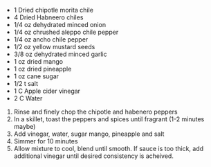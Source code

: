 * 1 Dried chipotle morita chile
* 4 Dried Habneero chiles
* 1/4 oz dehydrated minced onion
* 1/4 oz chrushed aleppo chile pepper
* 1/4 oz ancho chile pepper
* 1/2 oz yellow mustard seeds
* 3/8 oz dehydrated minced garlic
* 1 oz dried mango
* 1 oz dried pineapple
* 1 oz cane sugar
* 1/2 t salt
* 1 C Apple cider vinegar
*  2 C Water

1. Rinse and finely chop the chipotle and habenero peppers
2. In a skillet, toast the peppers and spices until fragrant (1-2 minutes maybe)
3. Add vinegar, water, sugar mango, pineapple and salt
4. Simmer for 10 minutes
5. Allow mixture to cool, blend until smooth. If sauce is too thick, add additional vinegar until desired consistency is acheived.
